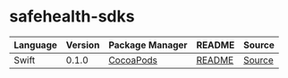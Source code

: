 # safehealth-sdks

|Language|Version|Package Manager|README|Source|
|-|-|-|-|-|
|Swift|0.1.0|[CocoaPods](https://cocoapods.org/pods/SafeHealthPush)|[README](https://github.com/konfig-dev/safehealth-push-swift-sdk#readme)|[Source](https://github.com/konfig-dev/safehealth-push-swift-sdk)|